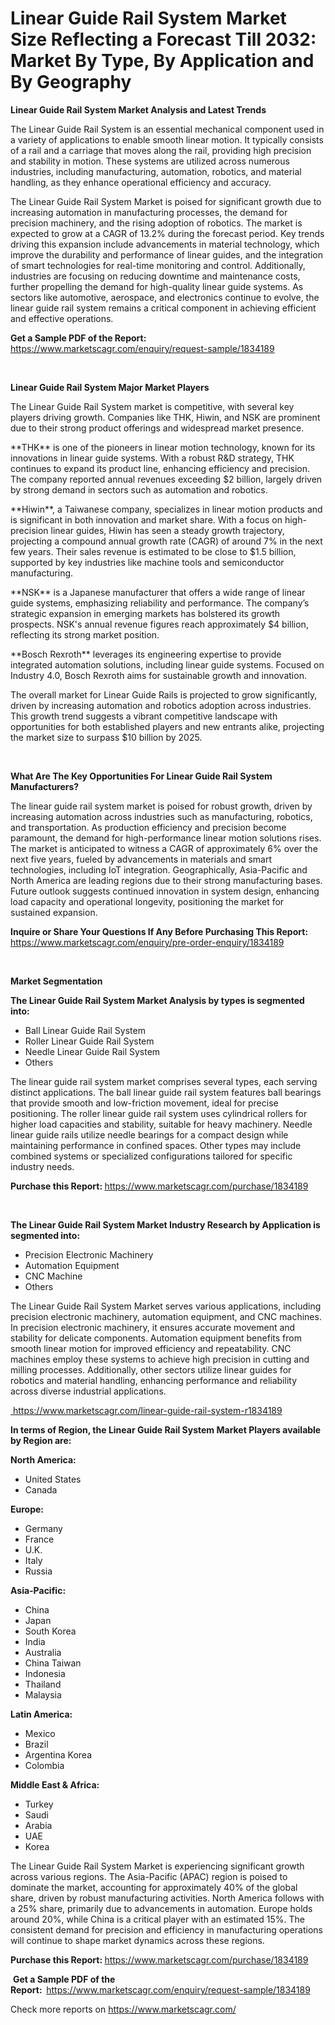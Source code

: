 <p><h1>Linear Guide Rail System Market Size Reflecting a Forecast Till 2032: Market By Type, By Application and By Geography</h1></p><p><strong>Linear Guide Rail System Market Analysis and Latest Trends</strong></p>
<p><p>The Linear Guide Rail System is an essential mechanical component used in a variety of applications to enable smooth linear motion. It typically consists of a rail and a carriage that moves along the rail, providing high precision and stability in motion. These systems are utilized across numerous industries, including manufacturing, automation, robotics, and material handling, as they enhance operational efficiency and accuracy.</p><p>The Linear Guide Rail System Market is poised for significant growth due to increasing automation in manufacturing processes, the demand for precision machinery, and the rising adoption of robotics. The market is expected to grow at a CAGR of 13.2% during the forecast period. Key trends driving this expansion include advancements in material technology, which improve the durability and performance of linear guides, and the integration of smart technologies for real-time monitoring and control. Additionally, industries are focusing on reducing downtime and maintenance costs, further propelling the demand for high-quality linear guide systems. As sectors like automotive, aerospace, and electronics continue to evolve, the linear guide rail system remains a critical component in achieving efficient and effective operations.</p></p>
<p><strong>Get a Sample PDF of the Report:&nbsp;</strong> <a href="https://www.marketscagr.com/enquiry/request-sample/1834189?utm_campaign=3506&utm_medium=2&utm_source=Github&utm_content=ia&utm_term=11042025&utm_id=linear-guide-rail-system">https://www.marketscagr.com/enquiry/request-sample/1834189</a></p>
<p>&nbsp;</p>
<p><strong>Linear Guide Rail System Major Market Players</strong></p>
<p><p>The Linear Guide Rail System market is competitive, with several key players driving growth. Companies like THK, Hiwin, and NSK are prominent due to their strong product offerings and widespread market presence. </p><p>**THK** is one of the pioneers in linear motion technology, known for its innovations in linear guide systems. With a robust R&D strategy, THK continues to expand its product line, enhancing efficiency and precision. The company reported annual revenues exceeding $2 billion, largely driven by strong demand in sectors such as automation and robotics.</p><p>**Hiwin**, a Taiwanese company, specializes in linear motion products and is significant in both innovation and market share. With a focus on high-precision linear guides, Hiwin has seen a steady growth trajectory, projecting a compound annual growth rate (CAGR) of around 7% in the next few years. Their sales revenue is estimated to be close to $1.5 billion, supported by key industries like machine tools and semiconductor manufacturing.</p><p>**NSK** is a Japanese manufacturer that offers a wide range of linear guide systems, emphasizing reliability and performance. The company’s strategic expansion in emerging markets has bolstered its growth prospects. NSK's annual revenue figures reach approximately $4 billion, reflecting its strong market position.</p><p>**Bosch Rexroth** leverages its engineering expertise to provide integrated automation solutions, including linear guide systems. Focused on Industry 4.0, Bosch Rexroth aims for sustainable growth and innovation.</p><p>The overall market for Linear Guide Rails is projected to grow significantly, driven by increasing automation and robotics adoption across industries. This growth trend suggests a vibrant competitive landscape with opportunities for both established players and new entrants alike, projecting the market size to surpass $10 billion by 2025.</p></p>
<p>&nbsp;</p>
<p><strong>What Are The Key Opportunities For Linear Guide Rail System Manufacturers?</strong></p>
<p><p>The linear guide rail system market is poised for robust growth, driven by increasing automation across industries such as manufacturing, robotics, and transportation. As production efficiency and precision become paramount, the demand for high-performance linear motion solutions rises. The market is anticipated to witness a CAGR of approximately 6% over the next five years, fueled by advancements in materials and smart technologies, including IoT integration. Geographically, Asia-Pacific and North America are leading regions due to their strong manufacturing bases. Future outlook suggests continued innovation in system design, enhancing load capacity and operational longevity, positioning the market for sustained expansion.</p></p>
<p><strong>Inquire or Share Your Questions If Any Before Purchasing This Report:</strong> <a href="https://www.marketscagr.com/enquiry/pre-order-enquiry/1834189?utm_campaign=3506&utm_medium=2&utm_source=Github&utm_content=ia&utm_term=11042025&utm_id=linear-guide-rail-system">https://www.marketscagr.com/enquiry/pre-order-enquiry/1834189</a></p>
<p>&nbsp;</p>
<p><strong>Market Segmentation</strong></p>
<p><strong>The Linear Guide Rail System Market Analysis by types is segmented into:</strong></p>
<p><ul><li>Ball Linear Guide Rail System</li><li>Roller Linear Guide Rail System</li><li>Needle Linear Guide Rail System</li><li>Others</li></ul></p>
<p><p>The linear guide rail system market comprises several types, each serving distinct applications. The ball linear guide rail system features ball bearings that provide smooth and low-friction movement, ideal for precise positioning. The roller linear guide rail system uses cylindrical rollers for higher load capacities and stability, suitable for heavy machinery. Needle linear guide rails utilize needle bearings for a compact design while maintaining performance in confined spaces. Other types may include combined systems or specialized configurations tailored for specific industry needs.</p></p>
<p><strong>Purchase this Report:&nbsp;</strong><a href="https://www.marketscagr.com/purchase/1834189?utm_campaign=3506&utm_medium=2&utm_source=Github&utm_content=ia&utm_term=11042025&utm_id=linear-guide-rail-system">https://www.marketscagr.com/purchase/1834189</a></p>
<p>&nbsp;</p>
<p><strong>The Linear Guide Rail System Market Industry Research by Application is segmented into:</strong></p>
<p><ul><li>Precision Electronic Machinery</li><li>Automation Equipment</li><li>CNC Machine</li><li>Others</li></ul></p>
<p><p>The Linear Guide Rail System Market serves various applications, including precision electronic machinery, automation equipment, and CNC machines. In precision electronic machinery, it ensures accurate movement and stability for delicate components. Automation equipment benefits from smooth linear motion for improved efficiency and repeatability. CNC machines employ these systems to achieve high precision in cutting and milling processes. Additionally, other sectors utilize linear guides for robotics and material handling, enhancing performance and reliability across diverse industrial applications.</p></p>
<p><a href="https://www.marketscagr.com/linear-guide-rail-system-r1834189?utm_campaign=3506&utm_medium=2&utm_source=Github&utm_content=ia&utm_term=11042025&utm_id=linear-guide-rail-system">&nbsp;https://www.marketscagr.com/linear-guide-rail-system-r1834189</a></p>
<p><strong>In terms of Region, the Linear Guide Rail System Market Players available by Region are:</strong></p>
<p>
    <p> <strong> North America: </strong>
        <ul>
            <li>United States</li>
            <li>Canada</li>
        </ul>
        </p> 
    <p> <strong> Europe: </strong>
        <ul>
            <li>Germany</li>
            <li>France</li>
            <li>U.K.</li>
            <li>Italy</li>
            <li>Russia</li>
        </ul>
        </p> 
    <p> <strong> Asia-Pacific: </strong>
        <ul>
            <li>China</li>
            <li>Japan</li>
            <li>South Korea</li>
            <li>India</li>
            <li>Australia</li>
            <li>China Taiwan</li>
            <li>Indonesia</li>
            <li>Thailand</li>
            <li>Malaysia</li>
        </ul>
        </p> 
    <p> <strong> Latin America: </strong>
        <ul>
            <li>Mexico</li>
            <li>Brazil</li>
            <li>Argentina Korea</li>
            <li>Colombia</li>
        </ul>
        </p> 
    <p> <strong> Middle East & Africa: </strong>
        <ul>
            <li>Turkey</li>
            <li>Saudi</li>
            <li>Arabia</li>
            <li>UAE</li>
            <li>Korea</li>
        </ul>
    </p>
    </p>
<p><p>The Linear Guide Rail System Market is experiencing significant growth across various regions. The Asia-Pacific (APAC) region is poised to dominate the market, accounting for approximately 40% of the global share, driven by robust manufacturing activities. North America follows with a 25% share, primarily due to advancements in automation. Europe holds around 20%, while China is a critical player with an estimated 15%. The consistent demand for precision and efficiency in manufacturing operations will continue to shape market dynamics across these regions.</p></p>
<p><strong>Purchase this Report: </strong><a href="https://www.marketscagr.com/purchase/1834189?utm_campaign=3506&utm_medium=2&utm_source=Github&utm_content=ia&utm_term=11042025&utm_id=linear-guide-rail-system">https://www.marketscagr.com/purchase/1834189</a></p>
<p>&nbsp;<strong>Get a Sample PDF of the Report:&nbsp;&nbsp;</strong><a href="https://www.marketscagr.com/enquiry/request-sample/1834189?utm_campaign=3506&utm_medium=2&utm_source=Github&utm_content=ia&utm_term=11042025&utm_id=linear-guide-rail-system">https://www.marketscagr.com/enquiry/request-sample/1834189</a></p>
<p><strong></strong></p>
<p>Check more reports on <a href="https://www.marketscagr.com/?utm_campaign=3506&utm_medium=2&utm_source=Github&utm_content=ia&utm_term=11042025&utm_id=linear-guide-rail-system">https://www.marketscagr.com/</a></p>